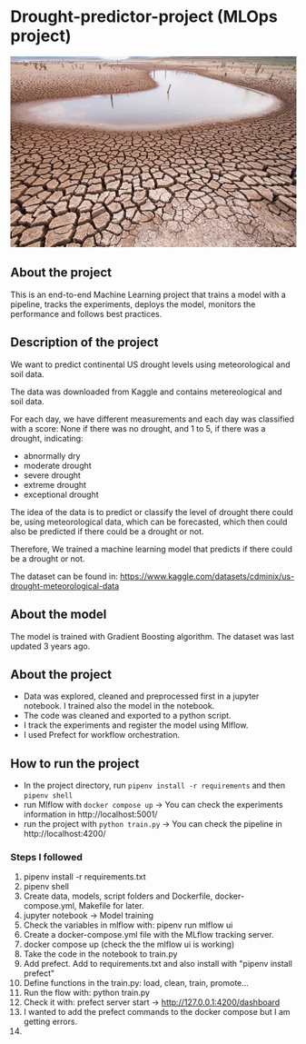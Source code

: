 # Drought-predictor-project (MLOps project)
![Drought](https://github.com/batxes/Drought-predictor-project/blob/main/image.jpg)

## About the project

This is an end-to-end Machine Learning project that trains a model with a pipeline, tracks the experiments, deploys the model, monitors the performance and follows best practices.

## Description of the project

We want to predict continental US drought levels using meteorological and soil data.

The data was downloaded from Kaggle and contains metereological and soil data.

For each day, we have different measurements and each day was classified with a score: None if there was no drought, and 1 to 5, if there was a drought, indicating:

- abnormally dry
- moderate drought
- severe drought
- extreme drought
- exceptional drought

The idea of the data is to predict or classify the level of drought there could be, using meteorological data, which can be forecasted, which then could also be predicted if there could be a drought or not.

Therefore, We trained a machine learning model that predicts if there could be a drought or not.

The dataset can be found in: https://www.kaggle.com/datasets/cdminix/us-drought-meteorological-data

## About the model

The model is trained with Gradient Boosting algorithm.
The dataset was last updated 3 years ago.

## About the project

- Data was explored, cleaned and preprocessed first in a jupyter notebook. I trained also the model in the notebook.
- The code was cleaned and exported to a python script. 
- I track the experiments and register the model using Mlflow.
- I used Prefect for workflow orchestration.

## How to run the project

- In the project directory, run `pipenv install -r requirements` and then `pipenv shell`
- run Mlflow with `docker compose up` -> You can check the experiments information in http://localhost:5001/
- run the project with `python train.py` -> You can check the pipeline in http://localhost:4200/

### Steps I followed
1. pipenv install -r requirements.txt
2. pipenv shell
3. Create data, models, script folders and Dockerfile, docker-compose.yml, Makefile for later.
4. jupyter notebook -> Model training
5. Check the variables in mlflow with: pipenv run mlflow ui
6. Create a docker-compose.yml file with the MLflow tracking server.
7. docker compose up (check the the mlflow ui is working)
8. Take the code in the notebook to train.py
9. Add prefect. Add to requirements.txt and also install with "pipenv install prefect"
10. Define functions in the train.py: load, clean, train, promote...
11. Run the flow with: python train.py
12. Check it with: prefect server start -> http://127.0.0.1:4200/dashboard
13. I wanted to add the prefect commands to the docker compose but I am getting errors.
14. 


